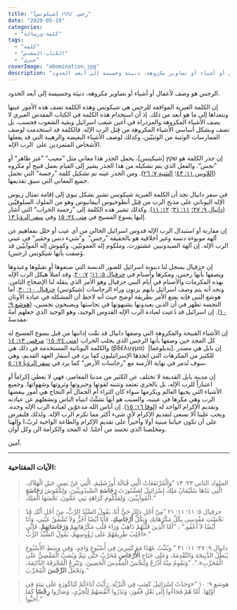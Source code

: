 ```yaml
---
title: "رجس، שִׁקּוּץ [شيكوتس]"
date: "2020-05-19"
categories:
  - "كلمة-ورسالة"
tags:
  - "كلمة"
  - "الكتاب-المقدس"
  - "عبري"
coverImage: "abomination.jpg"
description: "الرجس هو وصف لأعمال أو أشياء أو تصاوير مكروهة، دنيئة وخسيسة إلى أبعد الحدود."
---
```


الرجس هو وصف لأعمال أو أشياء أو تصاوير مكروهة، دنيئة وخسيسة إلى أبعد الحدود.

إن الكلمة العبرية الموافقة للرجس هي شيكوتس وهذه الكلمة تصف هذه الأمور عينها وتتعداها إلى ما هو أبعد من ذلك. إذ أن استخدام هذه الكلمة في الكتاب المقدس العبري لا يصف الأشياء المكروهة والمزدراة في أعين شعب اسرائيل وبقية الشعوب فحسب، بل تصف وبشكل أساسي الأشياء المكروهة من قِبَل الرب الإله. فالكلمة قد استخدمت لوصف الممارسات الوثنية من الوثنيّين، وكذلك لوصف الأشياء البغيضة والرهيبة التي قد يفعلها الأشخاص المتمردين على  الرب الإله.

إن جذر الكلمة هو שׁקץ \[شيكيتس\]، يحمل الجذر هذا معاني مثل ”معيب“ ”غير طاهر“ أو ”نجس“. والفعل الذي يتم تشكيله من هذا الجذر يشير إلى القيام بعمل قبيح أو مكروه ([اللاويين ١١: ٤٣](https://biblia.com/books/ar-vandyke/Le11.43)؛ [التثنية ٧: ٢٦](https://biblia.com/books/ar-vandyke/de7.26)). ومن الجذر عينه تم تشكيل كلمة ”رجسة“ التي تحمل جميع المعاني التي سبق تقديمها.

في سفر دانيال نجد أن الكلمة العبرية شيكوتس تشير بشكل نبوي إلى إقامة تمثال زيوس الإله اليوناني على مذبح الرب من قِبَل أنطوخيوس أبيفانيوس وهو من الملوك السلوقيّين ([دانيال ٩: ٢٧؛](https://biblia.com/books/ar-vandyke/da9.27) [١١: ٣١](https://biblia.com/books/ar-vandyke/da11.31)؛ [١٢: ١١](https://biblia.com/books/ar-vandyke/da12.11)). وكذلك تشير هذه الكلمة إلى ”رجسة الخراب“ التي أشار إليها يسوع المسيح في [متى ٢٤: ١٥](https://biblia.com/books/ar-vandyke/mt24.15) وفي [سفر الرؤيا ١٣](https://biblia.com/books/ar-vandyke/rev13).

إن مقارنة أو استبدال الرب الإله قدوس اسرائيل الخالي من أي عيب أو خلل بمفاهيم عن آلهة موبوءة دنسة وغير أخلاقية هو بالحقيقة ”رجس“  و”شيء دنس وحقير“ في عيني الرب الإله. إن آلهة الصيدونيين عشتورث، وملكوم إله العمونيّين، وكموش إله الموآبيّين قد وُصفت بأنها شيكوتس (رجس).

إن حزقيال يسجل لنا دينونة اسرائيل للصور الدنسة التي صنعوها أو تقبلوها وعبدوها ويصفها بأنها رجس، ومكرها وأصنام في [حزقيال ٥: ١١](https://biblia.com/books/ar-vandyke/ez5.11)؛ [٧: ٢٠](https://biblia.com/books/ar-vandyke/eze7.20). وقد امتلأ هيكل الرب الإله بهذه المكرمات والأصنام في أيام النبي حزقيال وهو الأمر الذي ينقله لنا الإصحاح الثامن. ونجد أنه يتم وصف اسرائيل بأنهم يزنون وراء الرجاسات (شيكوتس) [حزقيال ١٠: ٣٠](https://biblia.com/books/ar-vandyke/eze10.30). أما هوشع النبي فإنه يضع الأمر بطريقة أوضح حيث أنه لاحظ أن المشكلة في عبادة الأوثان النجسة تظهر في أن الذين يعبدونها يشبهونها في نجاستها ويصبحون نجسين، ([هوشع ٩: ١٠](https://biblia.com/books/ar-vandyke/hos9.10)). إن اسرائيل قد دُعيت لعبادة الرب الإله القدوس الوحيد، وهو الوحيد الذي جعلهم أمةً مقدسةً.

إن الأشياء القبيحة والمكروهة التي وصفها دانيال قد تمَّت إدانتها من قبل يسوع المسيح له كل المجد حين وصفها بأنها الرجس الذي يجلب الخراب ([متى ٢٤: ١٥](https://biblia.com/books/ar-vandyke/mt24.15)؛ [مرقس ١٣: ١٤](https://biblia.com/books/ar-vandyke/mk13.14) والكلمة اليونانية المستخدمة في ذلك هي (βδέλυγμα)  \[بديلوغما\]. إن بابل هي مصدر للكثير من المكرهات التي اتخذها الإسرائيليون كما يرد في أسفار العهد القديم، وهي سوف تُدمر في نهاية الأزمنة مع ”رجاسات الأرض“ كما يرد في [سفر الرؤيا ١٧: ٥](https://biblia.com/books/ar-vandyke/rev17.5).

إن مدينة بابل القديمة لا تختلف عن الكثير من مدننا المعاصر، فهي لا تعطي إكراماً أو اعتباراً للرب الإله، بل بالحري تعتمد وتتنبه لقوتها وجبروتها وثروتها وشهواتها. وجميع الأشياء التي يحبها العالم ويكرمها سواء كان الثراء أم الجمال أم النجاح هي أمور يبغضها الرب وهي مكرها في عينيه، والسبب هو أنها تشتِّتُ انتباه الناس وتشغلهم عن عبادته وتقديم الإكرام الواحد له ([لوقا ١٦: ١٥](https://biblia.com/books/ar-vandyke/lk16.15)). إن أناس الله مدعوّين لعبادة الرب الإله وحده. ويجب علينا ألا نسعى لتقديم الإكرام لأي شيء أكثر مما نكرم الرب الإله. ولذلك فلنفرض على أن تكون حياتنا مبنية أولا وأخيراً على تقديم الإكرام والطاعة الواجبة لربّ،ا وإلهنا ومخلصنا الذي تجسد من أجلنا. له المجد والكرامة الن وكل أوان.

آمين.

---

### الآيات المفتاحية:

> الملوك الثاني ٢٣: ١٣ ”وَالْمُرْتَفَعَاتُ الَّتِي قُبَالَةَ أُورُشَلِيمَ، الَّتِي عَنْ يَمِينِ جَبَلِ الْهَلاَكِ، الَّتِي بَنَاهَا سُلَيْمَانُ مَلِكُ إِسْرَائِيلَ لِعَشْتُورَثَ **رَجَاسَةِ** الصِّيدُونِيِّينَ، وَلِكَمُوشَ **رَجَاسَةِ** الْمُوآبِيِّينَ، وَلِمَلْكُومَ كَرَاهَةِ بَنِي عَمُّونَ، نَجَّسَهَا الْمَلِكُ.“

> حزقيال ٥: ١١؛ ١١: ٢١ ”مِنْ أَجْلِ ذلِكَ حَيٌّ أَنَا، يَقُولُ السَّيِّدُ الرَّبُّ، مِنْ أَجْلِ أَنَّكِ قَدْ نَجَّسْتِ مَقْدِسِي بِكُلِّ مَكْرُهَاتِكِ وَبِكُلِّ **أَرْجَاسِكِ**، فَأَنَا أَيْضًا أَجُزُّ وَلاَ تُشْفُقُ عَيْنِي، وَأَنَا أَيْضًا لاَ أَعْفُو.“ ، ”أَمَّا الَّذِينَ قَلْبُهُمْ ذَاهِبٌ وَرَاءَ قَلْبِ مَكْرُهَاتِهِمْ **وَرَجَاسَاتِهِمْ**، فَإِنِّي أَجْلِبُ طَرِيقَهُمْ عَلَى رُؤُوسِهِمْ، يَقُولُ السَّيِّدُ الرَّبُّ».“

> دانيال ٩: ٢٧؛ ١١: ٣١ ” وَيُثَبِّتُ عَهْدًا مَعَ كَثِيرِينَ فِي أُسْبُوعٍ وَاحِدٍ، وَفِي وَسَطِ الأُسْبُوعِ يُبَطِّلُ الذَّبِيحَةَ وَالتَّقْدِمَةَ، وَعَلَى جَنَاحِ **الأَرْجَاسِ** مُخَرَّبٌ حَتَّى يَتِمَّ وَيُصَبَّ الْمَقْضِيُّ عَلَى الْمُخَرِّبِ».“، ”وَتَقُومُ مِنْهُ أَذْرُعٌ وَتُنَجِّسُ الْمَقْدِسَ الْحَصِينَ، وَتَنْزِعُ الْمُحْرَقَةَ الدَّائِمَةَ، وَتَجْعَلُ **الرِّجْسَ** الْمُخَرِّبَ.“

> هوشع ٩: ١٠ ”«وَجَدْتُ إِسْرَائِيلَ كَعِنَبٍ فِي الْبَرِّيَّةِ. رَأَيْتُ آبَاءَكُمْ كَبَاكُورَةٍ عَلَى تِينَةٍ فِي أَوَّلِهَا. أَمَّا هُمْ فَجَاءُوا إِلَى بَعْلِ فَغُورَ، وَنَذَرُوا أَنْفُسَهُمْ لِلْخِزْيِ، وَصَارُوا **رِجْسًا** كَمَا أَحَبُّوا.“

